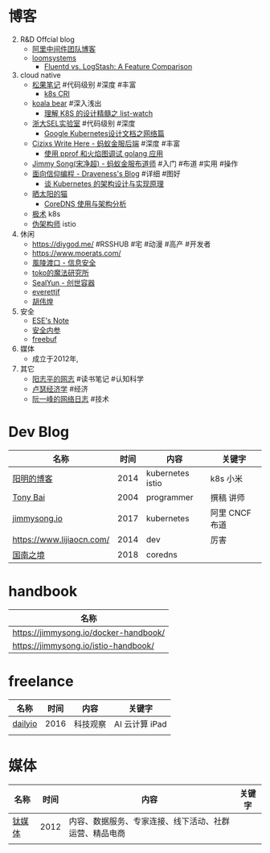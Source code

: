 # 博客

2. R&D Offcial blog 
   - [阿里中间件团队博客](http://jm.taobao.org/)
   - [loomsystems](https://www.loomsystems.com/blog)
     - [Fluentd vs. LogStash: A Feature Comparison](https://www.loomsystems.com/blog/single-post/2017/01/30/a-comparison-of-fluentd-vs-logstash-log-collector)
3. cloud native
   - [松果笔记](https://sycki.com/) #代码级别 #深度 #丰富
     - [k8s CRI](https://sycki.com/articles/kubernetes/k8s-cri)
   - [koala bear](http://wsfdl.com/) #深入浅出
     - [理解 K8S 的设计精髓之 list-watch](http://wsfdl.com/kubernetes/2019/01/10/list_watch_in_k8s.html)
   - [浙大SEL实验室](http://www.sel.zju.edu.cn/) #代码级别 #深度
     - [Google Kubernetes设计文档之网络篇](http://www.sel.zju.edu.cn/?p=353)
   - [Cizixs Write Here - 蚂蚁金服后端](http://cizixs.com/) #深度 #丰富
     - [使用 pprof 和火焰图调试 golang 应用](http://cizixs.com/2017/09/11/profiling-golang-program/)
   - [Jimmy Song(宋净超) - 蚂蚁金服布道师](https://jimmysong.io/) #入门 #布道 #实用 #操作
   - [面向信仰编程 - Draveness's Blog](https://draveness.me/) #详细 #图好
     - [谈 Kubernetes 的架构设计与实现原理](https://draveness.me/understanding-kubernetes)
   - [晒太阳的猫](https://zhengyinyong.com/)
     - [CoreDNS 使用与架构分析](https://zhengyinyong.com/coredns-basis.html)
   - [极术](https://jishu.io/) k8s
   - [伪架构师](https://blog.fleeto.us/) istio
4. 休闲
   - <https://diygod.me/> #RSSHUB #宅 #动漫 #高产 #开发者
   - <https://www.moerats.com/>
   - [風陵渡口 - 信息安全](https://thief.one/)
   - [toko的魔法研究所](http://toko.moe/)
   - [SealYun - 创世容器](http://lameleg.com/)
   - [everettjf](https://everettjf.github.io)
   - [胡伟煌](https://www.huweihuang.com/)
5. 安全
   - [ESE's Note](https://esebanana.github.io/)
   - [安全内参](https://www.secrss.com/)
   - [freebuf](https://www.freebuf.com/news/others/864.html)
6. 媒体
   * 成立于2012年,
7. 其它
   - [阳志平的网志](https://www.yangzhiping.com/) #读书笔记 #认知科学
   - [卢瑟经济学](https://zhuanlan.zhihu.com/MRneoanderson) #经济
   - [阮一峰的网络日志](http://www.ruanyifeng.com) #技术



# Dev Blog

| 名称                                       | 时间 | 内容             | 关键字         |
| ------------------------------------------ | ---- | ---------------- | -------------- |
| [阳明的博客](<https://www.qikqiak.com/>)   | 2014 | kubernetes istio | k8s 小米       |
| [Tony Bai](https://tonybai.com/)           | 2004 | programmer       | 撰稿 讲师      |
| [jimmysong.io](<https://jimmysong.io/>)    | 2017 | kubernetes       | 阿里 CNCF 布道 |
| <https://www.lijiaocn.com/>                | 2014 | dev              | 厉害           |
| [国南之境](<https://hansedong.github.io/>) | 2018 | coredns          |                |



# handbook

| 名称                                    |
| --------------------------------------- |
| <https://jimmysong.io/docker-handbook/> |
| <https://jimmysong.io/istio-handbook/>  |

# freelance

| 名称                          | 时间 | 内容     | 关键字         |
| ----------------------------- | ---- | -------- | -------------- |
| [dailyio](<https://iois.me/>) | 2016 | 科技观察 | AI 云计算 iPad |
|                               |      |          |                |



# 媒体

| 名称                                 | 时间 | 内容                                                   | 关键字 |
| ------------------------------------ | ---- | ------------------------------------------------------ | ------ |
| [钛媒体](<https://www.tmtpost.com/>) | 2012 | 内容、数据服务、专家连接、线下活动、社群运营、精品电商 |        |
|                                      |      |                                                        |        |

